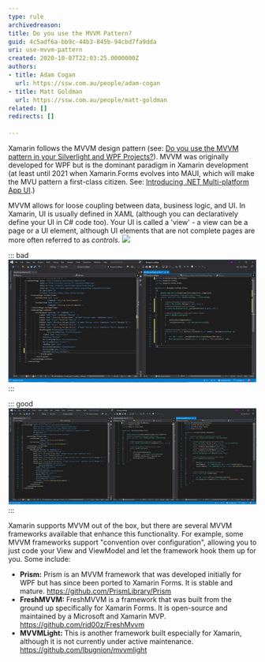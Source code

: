 ```yaml
---
type: rule
archivedreason: 
title: Do you use the MVVM Pattern?
guid: 4c5adf6a-bb9c-44b3-845b-94cbd7fa9dda
uri: use-mvvm-pattern
created: 2020-10-07T22:03:25.0000000Z
authors:
- title: Adam Cogan
  url: https://ssw.com.au/people/adam-cogan
- title: Matt Goldman
  url: https://ssw.com.au/people/matt-goldman
related: []
redirects: []

---
```


Xamarin follows the MVVM design pattern (see: [Do you use the MVVM pattern in your Silverlight and WPF Projects?](/_layouts/15/FIXUPREDIRECT.ASPX?WebId=3dfc0e07-e23a-4cbb-aac2-e778b71166a2&TermSetId=07da3ddf-0924-4cd2-a6d4-a4809ae20160&TermId=4d4194a8-4a95-4809-80b6-ae71a2ba5c8f)). MVVM was originally developed for WPF but is the dominant paradigm in Xamarin development (at least until 2021 when Xamarin.Forms evolves into MAUI, which will make the MVU pattern a first-class citizen. See: [Introducing .NET Multi-platform App UI](https://devblogs.microsoft.com/dotnet/introducing-net-multi-platform-app-ui/).)

<!--endintro-->

MVVM allows for loose coupling between data, business logic, and UI. In Xamarin, UI is usually defined in XAML (although you can declaratively define your UI in C# code too). Your UI is called a 'view' - a view can be a page or a UI element, although UI elements that are not complete pages are more often referred to as     *controls*. ![](../../assets/clip_image001.png)


::: bad  
![Figure: Bad Example - Logic and properties are in the code behind, which decreases maintainability and leads to antipatterns like async void](mvvm-bad.png)  
:::


::: good  
![Figure: Good Example - Values are bound to properties of the ViewModel, and actions are bound to Commands in the ViewModel](mvvm-good.png)  
:::

Xamarin supports MVVM out of the box, but there are several MVVM frameworks available that enhance this functionality. For example, some MVVM frameworks support "convention over configuration", allowing you to just code your View and ViewModel and let the framework hook them up for you. Some include:

* **Prism:** Prism is an MVVM framework that was developed initially for WPF but has since been ported to Xamarin Forms. It is stable and mature. https://github.com/PrismLibrary/Prism
* **FreshMVVM:** FreshMVVM is a framework that was built from the ground up specifically for Xamarin Forms. It is open-source and maintained by a Microsoft and Xamarin MVP. https://github.com/rid00z/FreshMvvm
* **MVVMLight:** This is another framework built especially for Xamarin, although it is not currently under active maintenance. https://github.com/lbugnion/mvvmlight

